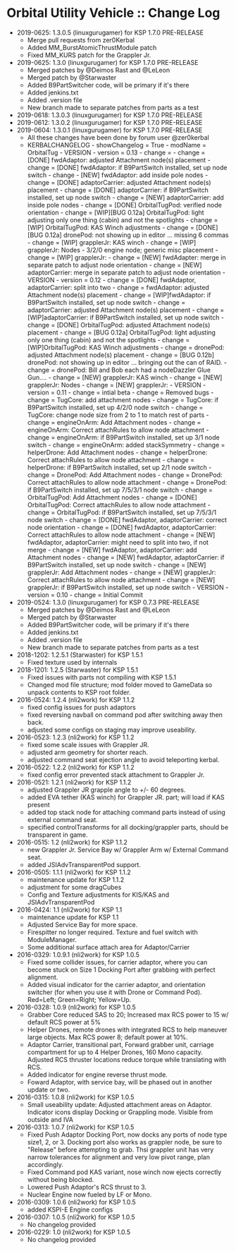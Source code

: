 # Orbital Utility Vehicle :: Change Log

* 2019-0625: 1.3.0.5 (linuxgurugamer) for KSP 1.7.0 PRE-RELEASE
	+ Merge pull requests from zer0Kerbal
	+ Added MM_BurstAtomicThrustModule patch
	+ Fixed MM_KURS patch for the Grappler Jr.
* 2019-0625: 1.3.0 (linuxgurugamer) for KSP 1.7.0 PRE-RELEASE
	+ Merged patches by @Deimos Rast and @LeLeon
	+ Merged patch by @Starwaster
	+ Added B9PartSwitcher code, will be primary if it's there
	+ Added jenkins.txt
	+ Added .version file
	+ New branch made to separate patches from parts as a test
* 2019-0618: 1.3.0.3 (linuxgurugamer) for KSP 1.7.0 PRE-RELEASE
* 2019-0612: 1.3.0.2 (linuxgurugamer) for KSP 1.7.0 PRE-RELEASE
* 2019-0604: 1.3.0.1 (linuxgurugamer) for KSP 1.7.0 PRE-RELEASE
	+ All these changes have been done by forum user @zer0kerbal
	+ KERBALCHANGELOG
				- showChangelog = True
				- modName = OrbitalTug
				- VERSION
						- version = 0.13
						- change =
						- change = [DONE] fwdAdaptor: adjusted Attachment node(s) placement
						- change = [DONE] fwdAdaptor: if B9PartSwitch installed, set up  node switch
						- change - [NEW] fwdAdaptor: add inside pole nodes
						- change = [DONE] adaptorCarrier: adjusted Attachment node(s) placement
						- change = [DONE] adaptorCarrier: if B9PartSwitch installed, set up  node switch
						- change ﻿= [NEW] adaptorCarrier: add inside pole nodes
						- change = [DONE] OrbitalTugPod: verified node orientation
						- change = [WIP][BUG 0.12a] OrbitalTugPod: light adjusting only one thing (cabin) and not the spotlights
						- change = [WIP] OrbitalTugPod: KAS Winch adjustments
						- change = [DONE][BUG 0.12a] dronePod: not showing up in editor ... missing 6 commas
						- change = [WIP] grapplerJr: KAS winch
						- change = [WIP] grapplerJr: Nodes - 3/2/0 engine node; generic misc placement
						- change = [WIP] grapplerJr:
						- change = [NEW] fwdAdapter: merge in separate patch to adjust node orientation
						- change = [NEW] adaptorCarrier: merge in separate patch to adjust node orientation
				- VERSION
						- version = 0.12
						- change = [DONE] fwdAdaptor, adaptorCarrier: split into two
						- change = fwdAdaptor: adjusted Attachment node(s) placement
						- change = [WIP]fwdAdaptor: if B9PartSwitch installed, set up  node switch
						- change = adaptorCarrier: adjusted Attachment node(s) placement
						- change = [WIP]adaptorCarrier: if B9PartSwitch installed, set up  node switch
						- change = [DONE] OrbitalTugPod: adjusted Attachment node(s) placement
						- change = [BUG 0.12a] OrbitalTugPod: light adjusting only one thing (cabin) and not the spotlights
						- change = [WIP]OrbitalTugPod: KAS Winch adjustments
						- change = dronePod: adjusted Attachment node(s) placement
						- change = [BUG 0.12b] dronePod: not showing up in editor ... bringing out the can of RAID.
						- change = dronePod: Bill and Bob each had a nodeDazzler Glue Gun....
						- change = [NEW] grapplerJr: KAS winch
						- change = [NEW] grapplerJr: Nodes
						- change = [NEW] grapplerJr:
				- VERSION
						- version = 0.11
						- change = intial beta
						- change = Removed bugs
						- change = TugCore: add attachment nodes
						- change = TugCore: if B9PartSwitch installed, set up 4/2/0 node switch
						- change = TugCore: change node size from 2 to 1 to match rest of parts
						- change = engineOnArm: Add Attachment nodes
						- change = engineOnArm: Correct attachRules to allow node attachment
						- change = engineOnArm: if B9PartSwitch installed, set up 3/1 node switch
						- change = engineOnArm: added stackSymmetry
						- change = helperDrone: Add Attachment nodes
						- change = helperDrone: Correct attachRules to allow node attachment
						- change = helperDrone: if B9PartSwitch installed, set up 2/1 node switch
						- change = DronePod: Add Attachment nodes
						- change = DronePod: Correct attachRules to allow node attachment
						- change = DronePod: if B9PartSwitch installed, set up 7/5/3/1 node switch
						- change = OrbitalTugPod: Add Attachment nodes
						- change = [DONE] OrbitalTugPod: Correct attachRules to allow node attachment
						- change = OrbitalTugPod: if B9PartSwitch installed, set up 7/5/3/1 node switch
						- change = [DONE] fwdAdaptor, adaptorCarrier: correct node orientation
						- change = [DONE] fwdAdaptor, adaptorCarrier: Correct attachRules to allow node attachment
						- change = [NEW] fwdAdaptor, adaptorCarrier: might need to split into two, if not merge
						- change = [NEW] fwdAdaptor, adaptorCarrier: add Attachment nodes
						- change = [NEW] fwdAdaptor, adaptorCarrier: if B9PartSwitch installed, set up  node switch
						- change = [NEW] grapplerJr: Add Attachment nodes
						- change = [NEW] grapplerJr: Correct attachRules to allow node attachment
						- change = [NEW] grapplerJr: if B9PartSwitch installed, set up  node switch
				- VERSION
						- version = 0.10
						- change = Initial Commit
* 2019-0524: 1.3.0 (linuxgurugamer) for KSP 0.7.3 PRE-RELEASE
	+ Merged patches by @Deimos Rast and @LeLeon
	+ Merged patch by @Starwaster
	+ Added B9PartSwitcher code, will be primary if it's there
	+ Added jenkins.txt
	+ Added .version file
	+ New branch made to separate patches from parts as a test
* 2018-1202: 1.2.5.1 (Starwaster) for KSP 1.5.1
	+ Fixed texture used by internals
* 2018-1201: 1.2.5 (Starwaster) for KSP 1.5.1
	+ Fixed issues with parts not compiling with KSP 1.5.1
	+ Changed mod file structure; mod folder moved to GameData so unpack contents to KSP root folder.
* 2016-0524: 1.2.4 (nli2work) for KSP 1.1.2
	+ fixed config issues for push adaptors
	+ fixed reversing navball on command pod after switching away then back.
	+ adjusted some configs on staging may improve useability.
* 2016-0523: 1.2.3 (nli2work) for KSP 1.1.2
	+ fixed some scale issues with Grappler JR.
	+ adjusted arm geometry for shorter reach.
	+ adjusted command seat ejection angle to avoid teleporting kerbal.
* 2016-0522: 1.2.2 (nli2work) for KSP 1.1.2
	+ fixed config error prevented stack attachment to Grappler Jr.
* 2016-0521: 1.2.1 (nli2work) for KSP 1.1.2
	+ adjusted Grappler JR grapple angle to +/- 60 degrees.
	+ added EVA tether (KAS winch) for Grappler JR. part; will load if KAS present
	+ added top stack node for attaching command parts instead of using external command seat.
	+ specified controlTransforms for all docking/grappler parts, should be transparent in game.
* 2016-0515: 1.2 (nli2work) for KSP 1.1.2
	+ new Grappler Jr. Service Bay w/ Grappler Arm w/ External Command seat.
	+ added JSIAdvTransparentPod support.
* 2016-0505: 1.1.1 (nli2work) for KSP 1.1.2
	+ maintenance update for KSP 1.1.2
	+ adjustment for some dragCubes
	+ Config and Texture adjustments for KIS/KAS and JSIAdvTransparentPod
* 2016-0424: 1.1 (nli2work) for KSP 1.1
	+ maintenance update for KSP 1.1
	+ Adjusted Service Bay for more space.
	+ Firespitter no longer required. Texture and fuel switch with ModuleManager.
	+ Some additional surface attach area for Adaptor/Carrier
* 2016-0329: 1.0.9.1 (nli2work) for KSP 1.0.5
	+ Fixed some collider issues, for carrier adaptor, where you can become stuck on Size 1 Docking Port after grabbing with perfect alignment.
	+ Added visual indicator for the carrier adaptor, and orientation switcher (for when you use it with Drone or Command Pod). Red=Left; Green=Right; Yellow=Up.
* 2016-0328: 1.0.9 (nli2work) for KSP 1.0.5
	+ Grabber Core reduced SAS to 20; Increased max RCS power to 15 w/ default RCS power at 5%
	+ Helper Drones, remote drones with integrated RCS to help maneuver large objects. Max RCS power 8; default power at 10%.
	+ Adaptor Carrier, transitional part, Forward grabber unit, carriage compartment for up to 4 Helper Drones, 160 Mono capacity. Adjusted RCS thruster locations reduce torque while translating with RCS.
	+ Added indicator for engine reverse thrust  mode.
	+ Foward Adaptor, with service bay, will be phased out in another update or two.
* 2016-0315: 1.0.8 (nli2work) for KSP 1.0.5
	+ Small useability update: Adjusted attachment areas on Adaptor. Indicator icons display Docking or Grappling mode. Visible from outside and IVA
* 2016-0313: 1.0.7 (nli2work) for KSP 1.0.5
	+ Fixed Push Adaptor Docking Port, now docks any ports of node type size1, 2, or 3. Docking port also works as grappler node, be sure to "Release" before attempting to grab. Thsi grappler unit has very narrow tolerances for alignment and very low pivot range, plan accordingly.
	+ Fixed Command pod KAS variant, nose winch now ejects correctly without being blocked.
	+ Lowered Push Adaptor's RCS thrust to 3.
	+ Nuclear Engine now fueled by LF or Mono.
* 2016-0309: 1.0.6 (nli2work) for KSP 1.0.5
	+ added KSPI-E Engine configs
* 2016-0307: 1.0.5 (nli2work) for KSP 1.0.5
	+ No changelog provided
* 2016-0229: 1.0 (nli2work) for KSP 1.0.5
	+ No changelog provided
